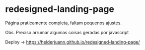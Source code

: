 # redesigned-landing-page

Página praticamente completa, faltam pequenos ajustes.

Obs. Preciso arrumar algumas coisas geradas por javascript

Deploy -> https://helderjuann.github.io/redesigned-landing-page/
